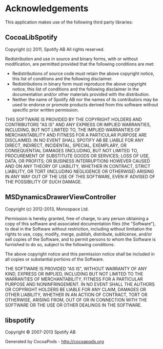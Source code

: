 # Acknowledgements
This application makes use of the following third party libraries:

## CocoaLibSpotify

 Copyright (c) 2011, Spotify AB
 All rights reserved.
 
 Redistribution and use in source and binary forms, with or without
 modification, are permitted provided that the following conditions are met:
 * Redistributions of source code must retain the above copyright
 notice, this list of conditions and the following disclaimer.
 * Redistributions in binary form must reproduce the above copyright
 notice, this list of conditions and the following disclaimer in the
 documentation and/or other materials provided with the distribution.
 * Neither the name of Spotify AB nor the names of its contributors may 
 be used to endorse or promote products derived from this software 
 without specific prior written permission.
 
 THIS SOFTWARE IS PROVIDED BY THE COPYRIGHT HOLDERS AND CONTRIBUTORS "AS IS" AND
 ANY EXPRESS OR IMPLIED WARRANTIES, INCLUDING, BUT NOT LIMITED TO, THE IMPLIED
 WARRANTIES OF MERCHANTABILITY AND FITNESS FOR A PARTICULAR PURPOSE ARE
 DISCLAIMED. IN NO EVENT SHALL SPOTIFY AB BE LIABLE FOR ANY DIRECT, INDIRECT,
 INCIDENTAL, SPECIAL, EXEMPLARY, OR CONSEQUENTIAL DAMAGES (INCLUDING, BUT NOT 
 LIMITED TO, PROCUREMENT OF SUBSTITUTE GOODS OR SERVICES; LOSS OF USE, DATA, 
 OR PROFITS; OR BUSINESS INTERRUPTION) HOWEVER CAUSED AND ON ANY THEORY OF
 LIABILITY, WHETHER IN CONTRACT, STRICT LIABILITY, OR TORT (INCLUDING NEGLIGENCE
 OR OTHERWISE) ARISING IN ANY WAY OUT OF THE USE OF THIS SOFTWARE, EVEN IF
 ADVISED OF THE POSSIBILITY OF SUCH DAMAGE.

## MSDynamicsDrawerViewController

Copyright (c) 2012-2013, Monospace Ltd.

Permission is hereby granted, free of charge, to any person obtaining a copy of
this software and associated documentation files (the "Software"), to deal in
the Software without restriction, including without limitation the rights to
use, copy, modify, merge, publish, distribute, sublicense, and/or sell copies
of the Software, and to permit persons to whom the Software is furnished to do
so, subject to the following conditions:

The above copyright notice and this permission notice shall be included in all
copies or substantial portions of the Software.

THE SOFTWARE IS PROVIDED "AS IS", WITHOUT WARRANTY OF ANY KIND, EXPRESS OR
IMPLIED, INCLUDING BUT NOT LIMITED TO THE WARRANTIES OF MERCHANTABILITY,
FITNESS FOR A PARTICULAR PURPOSE AND NONINFRINGEMENT. IN NO EVENT SHALL THE
AUTHORS OR COPYRIGHT HOLDERS BE LIABLE FOR ANY CLAIM, DAMAGES OR OTHER
LIABILITY, WHETHER IN AN ACTION OF CONTRACT, TORT OR OTHERWISE, ARISING FROM,
OUT OF OR IN CONNECTION WITH THE SOFTWARE OR THE USE OR OTHER DEALINGS IN THE
SOFTWARE.


## libspotify

Copyright © 2007-2013 Spotify AB

Generated by CocoaPods - http://cocoapods.org
